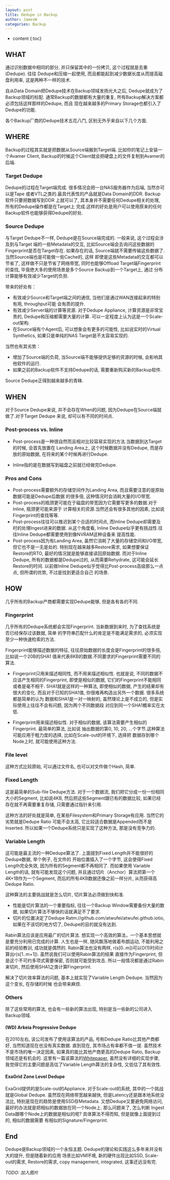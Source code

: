 ```yaml
---
layout: post
title: Dedupe in Backup
author: JamesW
categories: Backup
---
```


* content 
{:toc}

## WHAT
通过识别数据中相同的部分, 并只保留其中的一份拷贝, 这个过程就是去重(Dedupe). 往往
Dedupe和压缩一起使用, 而且都能起到减少数据长度从而提高磁盘利用率, 这是两种不一样的技术.

自从Data Domain把Dedupe技术在Backup领域发扬光大之后, Dedupe就成为了Backup领域的标配.
通常Backup的数据都有大量的重复, 所有Backup解决方案都必须包括这样那样的Dedupe, 而且
现在越来越多的Primary Storage也都引入了Dedupe的功能.

各个Backup厂商的Dedupe技术五花八门, 区别无外乎来自以下几个方面.

## WHERE
Backup的过程其实就是把数据从Source端搬到Target端. 比如你的笔记上安装一个Avamer Client, 
Backup的时候这个Client就会把硬盘上的文件复制到Avamer的后端.

### Target Dedupe

Dedupe的过程在Target端完成. 很多情况会把一台NAS服务器作为后端, 当然亦可以是Tape
或者VTL之类的.最具代表性的产品就是Data Domain的DDR. Backup软件只要把数据写到DDR
上就可以了, 其本身并不需要任何Dedupe相关的处理, 所有的Dedupe操作都是在Target上
完成.这样的好处是用户可以使用原来的任何Backup软件也能够获得Dedupe的好处.
		
### Source Dedupe

与Target Dedupe不一样, Dedupe是在Source端完成的. 一般来说, 这个过程会涉及到与Target
端的一些Metadata的交互, 比如Source端会去询问这些数据的Fingerprint是否在Target存在.
如果存在的话, Source端就不需要传输这些数据了. 当然Source端也是可能做一些Cache的, 这样
即使是这些Metadata的交互都可以节省了, 这样做不只是节省了网络带宽, 同时也能够Offload
Target端Fingerprint的查找, 毕竟绝大多的使用场景是多个Source Backup到一个Target上, 通过
分布计算能够有效减少Target的负担.

带来的好处有：

* 有效减少Source和Target端之间的通信, 当他们是通过WAN连接起来的特别有用, throughput可能
  会有质的提升.
* 有效减少Server端的计算等资源. 对于Dedupe Appliance, 计算资源是非常宝贵的, 
  Dedupe和压缩都需要大量的计算. 可以一定程度上认为这是一个Scale-out架构.
* 在Source端有个Agent后, 可以想象会有更多的可能性, 比如说实时的Virtual Synthetics, 
  如果只是单纯的NAS Target是不太容易实现的.

当然也有其劣势：

* 增加了Source端的负荷, 当Source端不能够提供足够的资源的时候, 会影响其他软件的运行.
* 如果之前的Backup软件不支持Dedupe的话, 需要重新购买新的Backup软件.

Source Dedupe正得到越来越多的青睐.

## WHEN

对于Source Dedupe来说, 并不会存在When的问题, 因为Dedupe在Source端就做了.对于Target Dedupe
来说, 却可以有不同的时间点.

### Post-process vs. Inline

* Post-process是一种很自然而且相对比较容易实现的方法.当数据到达Target的时候, 会首先放置在
  Landing Area上, 这个时候数据并没有Dedupe, 而是存放的原始数据, 在将来的某个时候再进行Dedupe.

* Inline指的是在数据写到磁盘之前就已经做完Dedupe.

### Pros and Cons

* Post-process需要额外的存储空间作为Landing Area, 而且需要注意的是原始数据可能是Dedupe后数据
  的很多倍, 这种情况时会消耗大量的I/O带宽.
* Post-process的瓶颈更可能在于磁盘的带宽因为它需要写更多的数据.对于Inline, 瓶颈更可能来源于
  计算相关的资源.当然还会有很多其他的因素, 比如说Fingerprint的查找等等.
* Post-process往往可以推迟到某个合适的时间点, 而Inline Dedupe却需要及时的处理Ingest进来的数据.
  从这个角度看, Inline Dedupe似乎更有挑战性.往往Inline Dedupe都需要使用到像NVRAM这种设备来
  提高性能.
* Post-process因为有Landing Area, 虽然它消耗了大量的存储空间和I/O带宽, 但它也不是一无是处的.
  特别现在越来越多Restore需求, 如果想要保证Restore的RTO, 最好的情况就是能够直接读回原始数据.
  而对于Inline Dedupe, 所有的数据都是Dedupe过的, 从而需要Rehydrate, 这可能会延长Restore的时间.
  以前做Inline Dedupe似乎觉得比Post-process高级那么一点点, 但所谓的优势, 不过是找到更适合自己
  的场景.

## HOW

几乎所有的Backup产商都需要实现Dedupe能够, 但是各有各的不同.

### Fingerprint

几乎所有的Dedupe系统都会实现Fingerprint. 当新数据到来时, 为了查找系统是否已经保存过该数据, 简单
的字符串匹配什么的肯定是不能满足需求的, 必须实现至少一种快速检索的方法.

Fingerprint能够描述数据的特征, 往往原始数据的长度会是Fingerprint的很多倍, 比如说一个20B的SHA1
值来代表8KB的数据.不同要求的Fingerprint需要不同的算法.

* Fingerprint只用来描述相同性, 而不用来描述相似性. 也就是说, 不同的数据不应该产生相同的Fingerprint, 
  即使是相似的数据, 它们的Fingerprint不能相同或者是毫不相干. SHA1就是这样的一种算法, 即使相似的数据, 
  产生的结果却有很大的变化. 而且对于已知的SHA1值, 你很难再构造出另外一个数据. 很多系统都是简单的认为
  数据和SHA1是一对一映射的, 虽然理论上是不成立的, 但是实际使用上往往不会有问题, 因为两个不同数据段
  对应到同一个SHA1概率实在太低.

* Fingerprint用来描述相似性. 对于相似的数据, 该算法需要产生相似的Fingerprint. 最简单的算法, 比如说
  抽出数据的第0, 10, 20, ...个字节.这种算法可能应用于粗力度的选择, 比如在Scale-out的环境下, 选择把
  数据存到哪个Node上时, 就可能使用这种方法.

### File level

这种方式比较原始, 可以通过文件名, 也可以对文件做个Hash, 简单.


### Fixed Length

这是最简单的Sub-file Dedupe方法. 对于一个数据流, 我们把它分成一份一份相同大小的Segment, 比如说4KB, 
然后把这些Segment跟已有的数据比较, 如果已经存在就不再需要重复存储, 只需要通过指针来引用.

这种方法的好处就是简单, 在某些Filesystem和Primary Storage有应用. 当然它的劣势就是Dedupe Ratio
可能不会太高, 它比较适合数据是Appended而不是Inserted. 所以如果一个Dedupe系统只是实现了这种方法,
那是没有竞争力的.

### Variable Length

这可能是最主流的一种Dedupe算法了. 上面提到Fixed Length并不能很好的Dedupe数据, 举个例子, 在文件的
开始位置插入了一个字节, 这会使得Fixed Length完全失效, 因为所有的Segment都不再相同了. 而如果使用
Variable Length的话, 就有可能发现这个问题, 并且通过切片（Anchor）算法把第一个4K+1B作为一个Segment, 
而后的所有4KB数据还像之前一样分片, 从而获得高Dedupe Ratio.

这种算法的主要挑战就是怎么切片, 切片算法必须做到快和准.

* 性能是切片算法的一个重要指标, 往往一个Backup Window需要备份大量的数据, 如果切片算法不够快的话就满足不了要求.
* 切片的位置决定了Dedupe Ratm://github.com/atwufei/atwufei.github.iotio, 如果在不该切的地方切了, Dedupe的目的就没有达到.

Rabin算法应该是应用最广的切片算法. 想实现一个高效的算法，一个基本思想就是要充分利用已完成的计算.
人生也是一样, 随风飘荡地做着布朗运动, 不能利用之前的经验教训, 成功就是偶然的.
Rabin算法也没有两样, r(s[0..m])可以O(1)时间计算出r(s[1..m+1]). 虽然说我们可以使用Rabin算法的结果
直接作为Fingerprint, 但是这个不可约多项式需要保密, 否则就可能受到攻击. 所以一般情况都是通过Rabin
来切片, 然后使用SHA1之类计算Fingerprint.

解决了切片效率算法的问题, 基本上就实现了Variable Length Dedupe. 当然因为这个变长, 在存储的时候
也会带来麻烦.

### Others

除了这些常用的算法, 也会有一些新的算法出现, 特别是当一些新的公司进入Backup领域.

#### (WD) Arkeia Progressive Dedupe

在2010左右, 该公司发布了使用该算法的产品, 号称Dedupe Ratio比其他产商都好, 当然知道现在也没有真实数据.
直到现在, 其市场占有率都不值一提. 虽然技术不是市场的唯一决定因素, 如果真的能比其他产商更高的Dedupe Ratio,
Backup领域还是有机会的. 这里有一篇该算法的[Whitepaper](http://s.nsit.com/fr01/fr/content/shop/arkeia/arkeia-whitepaper-dedupe-technology-2011.pdf),
虽然没有详细的实现步骤, 我觉得它的主要问题是高估了Variable Length算法的复杂性, 又低估了其有效性.

#### ExaGrid Zone Level Dedupe

ExaGrid提供的是Scale-out的Appliance. 对于Scale-out的系统, 其中的一个挑战就是Global Dedupe.
虽然现在网络带宽越来越快, 但是Latency还是跟本地系统没法比, 特别是现在的趋势是使用SSD存Metadata.
又想Dedupe又要避免网络访问, 最好的办法就是把相似的数据放在同一个Node上. 那么问题来了, 怎么判断
Ingest Data跟哪个Node上的数据是相似的呢? 具体算法不得而知, 但是就像上面提到过的, 相似的数据需要
有相似的Signature/Fingerprint.

## End

Dedupe是Backup领域的一个永恒主题. Dedupe的理论和实践这么多年来幷没有大的提升, 但是随着新的应用
场景比如VM环境, 新的硬件出现比如SSD, Scale-out的需求, Restore的需求, copy management, integrated,
这事还远没有完.

_TODO: 加入图片_
